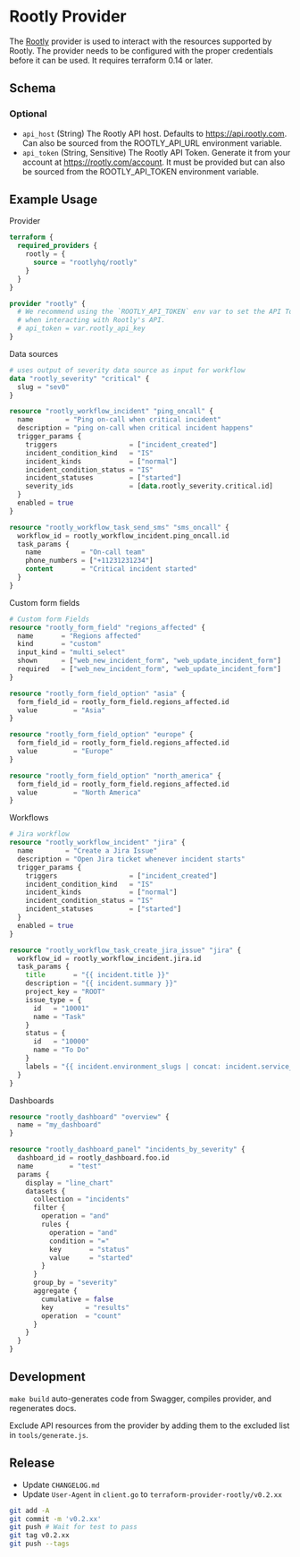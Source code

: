# Rootly Provider

The [Rootly](https://rootly.com/) provider is used to interact with the resources supported by Rootly. The provider needs to be configured with the proper credentials before it can be used. It requires terraform 0.14 or later.

<!-- schema generated by tfplugindocs -->
## Schema

### Optional

- `api_host` (String) The Rootly API host. Defaults to https://api.rootly.com. Can also be sourced from the ROOTLY_API_URL environment variable.
- `api_token` (String, Sensitive) The Rootly API Token. Generate it from your account at https://rootly.com/account. It must be provided but can also be sourced from the ROOTLY_API_TOKEN environment variable.

## Example Usage

Provider

```terraform
terraform {
  required_providers {
    rootly = {
      source = "rootlyhq/rootly"
    }
  }
}

provider "rootly" {
  # We recommend using the `ROOTLY_API_TOKEN` env var to set the API Token
  # when interacting with Rootly's API.
  # api_token = var.rootly_api_key
}
```

Data sources

```terraform
# uses output of severity data source as input for workflow
data "rootly_severity" "critical" {
  slug = "sev0"
}

resource "rootly_workflow_incident" "ping_oncall" {
  name        = "Ping on-call when critical incident"
  description = "ping on-call when critical incident happens"
  trigger_params {
    triggers                  = ["incident_created"]
    incident_condition_kind   = "IS"
    incident_kinds            = ["normal"]
    incident_condition_status = "IS"
    incident_statuses         = ["started"]
    severity_ids              = [data.rootly_severity.critical.id]
  }
  enabled = true
}

resource "rootly_workflow_task_send_sms" "sms_oncall" {
  workflow_id = rootly_workflow_incident.ping_oncall.id
  task_params {
    name          = "On-call team"
    phone_numbers = ["+11231231234"]
    content       = "Critical incident started"
  }
}
```

Custom form fields

```terraform
# Custom form Fields
resource "rootly_form_field" "regions_affected" {
  name       = "Regions affected"
  kind       = "custom"
  input_kind = "multi_select"
  shown      = ["web_new_incident_form", "web_update_incident_form"]
  required   = ["web_new_incident_form", "web_update_incident_form"]
}

resource "rootly_form_field_option" "asia" {
  form_field_id = rootly_form_field.regions_affected.id
  value         = "Asia"
}

resource "rootly_form_field_option" "europe" {
  form_field_id = rootly_form_field.regions_affected.id
  value         = "Europe"
}

resource "rootly_form_field_option" "north_america" {
  form_field_id = rootly_form_field.regions_affected.id
  value         = "North America"
}
```

Workflows

```terraform
# Jira workflow
resource "rootly_workflow_incident" "jira" {
  name        = "Create a Jira Issue"
  description = "Open Jira ticket whenever incident starts"
  trigger_params {
    triggers                  = ["incident_created"]
    incident_condition_kind   = "IS"
    incident_kinds            = ["normal"]
    incident_condition_status = "IS"
    incident_statuses         = ["started"]
  }
  enabled = true
}

resource "rootly_workflow_task_create_jira_issue" "jira" {
  workflow_id = rootly_workflow_incident.jira.id
  task_params {
    title       = "{{ incident.title }}"
    description = "{{ incident.summary }}"
    project_key = "ROOT"
    issue_type = {
      id   = "10001"
      name = "Task"
    }
    status = {
      id   = "10000"
      name = "To Do"
    }
    labels = "{{ incident.environment_slugs | concat: incident.service_slugs | concat: incident.functionality_slugs | concat: incident.group_slugs | join: \",\" }}"
  }
}
```

Dashboards

```terraform
resource "rootly_dashboard" "overview" {
  name = "my_dashboard"
}

resource "rootly_dashboard_panel" "incidents_by_severity" {
  dashboard_id = rootly_dashboard.foo.id
  name         = "test"
  params {
    display = "line_chart"
    datasets {
      collection = "incidents"
      filter {
        operation = "and"
        rules {
          operation = "and"
          condition = "="
          key       = "status"
          value     = "started"
        }
      }
      group_by = "severity"
      aggregate {
        cumulative = false
        key        = "results"
        operation  = "count"
      }
    }
  }
}
```

## Development

`make build` auto-generates code from Swagger, compiles provider, and regenerates docs.

Exclude API resources from the provider by adding them to the excluded list in `tools/generate.js`.

## Release

- Update `CHANGELOG.md`
- Update `User-Agent` in `client.go` to `terraform-provider-rootly/v0.2.xx`

```bash
git add -A
git commit -m 'v0.2.xx'
git push # Wait for test to pass
git tag v0.2.xx
git push --tags
```
